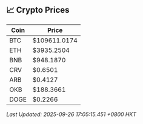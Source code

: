 ## 📈 Crypto Prices

| Coin | Price |
| ---- | ----- |
| BTC | $109611.0174 |
| ETH | $3935.2504 |
| BNB | $948.1870 |
| CRV | $0.6501 |
| ARB | $0.4127 |
| OKB | $188.3661 |
| DOGE | $0.2266 |

_Last Updated: 2025-09-26 17:05:15.451 +0800 HKT_